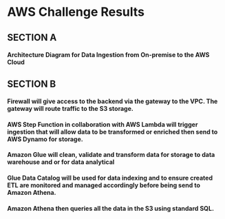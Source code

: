 # AWS Challenge Results

## SECTION A
#### Architecture Diagram for Data Ingestion from On-premise to the AWS Cloud

## SECTION B
#### Firewall will give access to the backend via the gateway to the VPC. The gateway will route traffic to the S3 storage. 

#### AWS Step Function in collaboration with AWS Lambda will trigger ingestion that will allow data to be transformed or enriched then send to AWS Dynamo for storage. 

#### Amazon Glue will clean, validate and transform data for storage to data warehouse and or for data analytical

#### Glue Data Catalog will be used for data indexing and to ensure created ETL are monitored and managed accordingly before being send to Amazon Athena.

#### Amazon Athena then queries all the data in the S3 using standard SQL.

